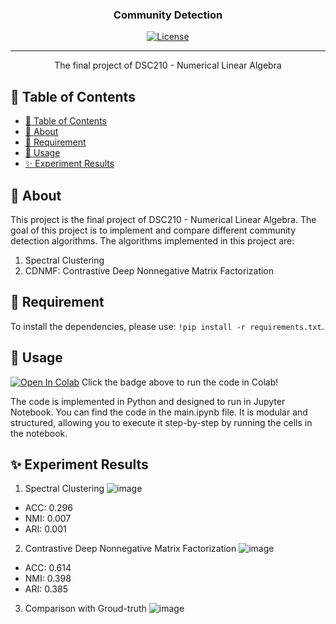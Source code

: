 <h3 align="center">Community Detection</h3>

<div align="center">

[![License](https://img.shields.io/badge/license-MIT-blue.svg)](/LICENSE)

</div>

---

<p align="center"> The final project of DSC210 - Numerical Linear Algebra
    <br> 
</p>

## 📝 Table of Contents

- [📝 Table of Contents](#-table-of-contents)
- [🧐 About ](#-about-)
- [📖 Requirement ](#-requirement-)
- [🎈 Usage ](#-usage-)
- [✨ Experiment Results ](#-experiment-results-)

## 🧐 About <a name = "about"></a>

This project is the final project of DSC210 - Numerical Linear Algebra. The goal of this project is to implement and compare different community detection algorithms. The algorithms implemented in this project are:

1. Spectral Clustering
2. CDNMF: Contrastive Deep Nonnegative Matrix Factorization

## 📖 Requirement <a name="requirement"></a>

To install the dependencies, please use: `!pip install -r requirements.txt`.

## 🎈 Usage <a name="usage"></a>

[![Open In Colab](https://colab.research.google.com/assets/colab-badge.svg)](https://colab.research.google.com/github/hardness1020/Community_Detection/blob/main/main.ipynb)
Click the badge above to run the code in Colab!

The code is implemented in Python and designed to run in Jupyter Notebook. You can find the code in the main.ipynb file. It is modular and structured, allowing you to execute it step-by-step by running the cells in the notebook.


## ✨ Experiment Results <a name="experiment_results"></a>

1. Spectral Clustering
![image](https://github.com/user-attachments/assets/852d5491-fd96-4c0f-bbd2-3325d6daf402)
- ACC: 0.296
- NMI: 0.007
- ARI: 0.001

2. Contrastive Deep Nonnegative Matrix Factorization
![image](https://github.com/user-attachments/assets/56300ca0-5a71-4218-ad64-45ed2d93322e)
- ACC: 0.614
- NMI: 0.398
- ARI: 0.385

3. Comparison with Groud-truth
![image](https://github.com/user-attachments/assets/8e4e33c2-e885-464c-b4f2-0b0110078b3f)

<!-- ## ⛏️ Built Using <a name = "built_using"></a>

- [??]() - Database
- [Communities](https://github.com/shobrook/communities?tab=readme-ov-file) - Package of Methods for Community Detection
- [CDNMF](https://github.com/6lyc/CDNMF?tab=readme-ov-file) - Method for Community Detection -->


<!-- ## ✍️ Authors <a name = "authors"></a>

- [@hardness1020](https://github.com/hardness1020) - Marcus Chang -->

<!-- 
## 🎉 Acknowledgements <a name = "acknowledgement"></a>

- Hat tip to anyone whose code was used
- Inspiration
- References -->
